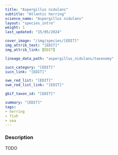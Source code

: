 ```yaml
---
title: "Aspergillus nidulans"
subtitle: "Atlantic herring"
science_name: "Aspergillus nidulans"
layout: "species_intro"
weight: 1
last_updated: "15/05/2024"

cover_image: "/img/species/[EDIT]"
img_attrib_text: "[EDIT]"
img_attrib_link: [EDIT]

lineage_data_path: "aspergillus_nidulans/taxonomy"

iucn_category: "[EDIT]"
iucn_link: "[EDIT]"

swe_red_list: "[EDIT]"
swe_red_list_link: "[EDIT]"

gbif_taxon_id: "[EDIT]"

summary: "[EDIT]"
tags:
- herring
- fish
- sea
---
```


### Description

TODO
